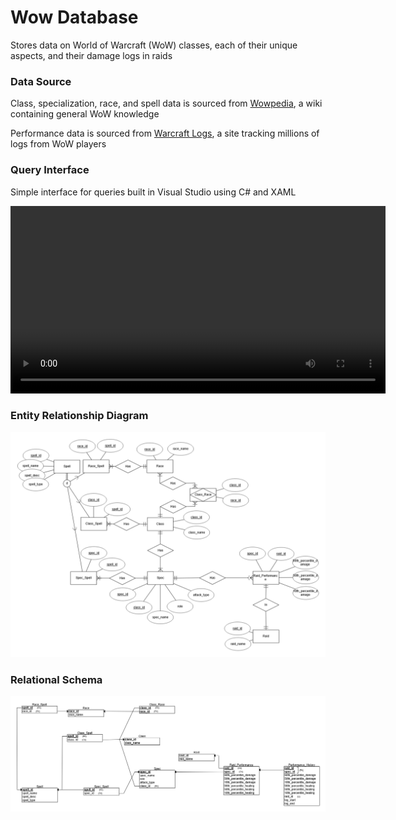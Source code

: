 # Wow Database
Stores data on World of Warcraft (WoW) classes, each of their unique aspects, and their damage logs in raids

### Data Source
Class, specialization, race, and spell data is sourced from [Wowpedia](https://wowpedia.fandom.com), a wiki containing general WoW knowledge

Performance data is sourced from [Warcraft Logs](https://www.warcraftlogs.com), a site tracking millions of logs from WoW players

### Query Interface
Simple interface for queries built in Visual Studio using C# and XAML

<video width="600" controls>
  <source src="src/demo.mp4" type="video/mp4">
  Your browser does not support the video tag.
</video>

### Entity Relationship Diagram
![](src/erd.png)

### Relational Schema
![](src/relational_schema.png)
